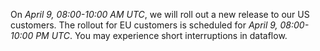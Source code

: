 On *April 9, 08:00-10:00 AM UTC*, we will roll out a new release to our US customers. The rollout for EU customers is scheduled for *April 9, 08:00-10:00 PM UTC*. You may experience short interruptions in dataflow.
